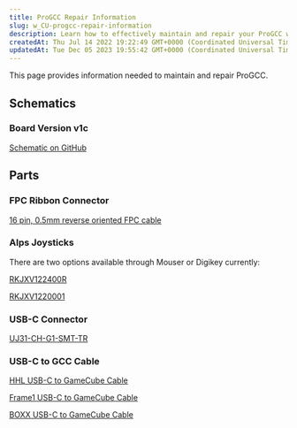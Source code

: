 ```yaml
---
title: ProGCC Repair Information
slug: w_CU-progcc-repair-information
description: Learn how to effectively maintain and repair your ProGCC with this comprehensive document. It features the schematic for the v1c board version along with a wide range of replacement part options, including FPC ribbon connectors, Alps joysticks, USB-C conn
createdAt: Thu Jul 14 2022 19:22:49 GMT+0000 (Coordinated Universal Time)
updatedAt: Tue Dec 05 2023 19:55:42 GMT+0000 (Coordinated Universal Time)
---
```


This page provides information needed to maintain and repair ProGCC.

## Schematics

### Board Version v1c

[Schematic on GitHub](https://github.com/HandHeldLegend/ProCon-GCC-PIC18/blob/master/Hardware/ProGCC_v1c%20Schematic.pdf)

## Parts

### FPC Ribbon Connector

[16 pin, 0.5mm reverse oriented FPC cable](https://www.amazon.com/dp/B09R8SJ6CS?tag=mus0a-21)

### Alps Joysticks

There are two options available through Mouser or Digikey currently:

[RKJXV122400R](https://www.mouser.com/ProductDetail/Alps-Alpine/RKJXV122400R?qs=GedFDFLaBXEbB%252ByoOVwLBg%3D%3D)

[RKJXV1220001](https://www.mouser.com/ProductDetail/Alps-Alpine/RKJXV1220001?qs=hqbSiJllDNNfV%252B28uKztxA%3D%3D)

### USB-C Connector

[UJ31-CH-G1-SMT-TR](https://www.mouser.com/ProductDetail/CUI-Devices/UJ31-CH-G1-SMT-TR?qs=W0yvOO0ixfGL%252Bi4UygM2CA%3D%3D)


### USB-C to GCC Cable

[HHL USB-C to GameCube Cable](https://handheldlegend.com/products/switch-pro-controller-usb-c-to-gamecube-cable-progcc?_pos=6&_sid=bbfdc4957&_ss=r)

[Frame1 USB-C to GameCube Cable](https://frame1.gg/collections/all/products/extra-usb-c-to-gamecube-wii-cable)

[BOXX USB-C to GameCube Cable](https://b0xx.com/collections/all/products/usbc)

